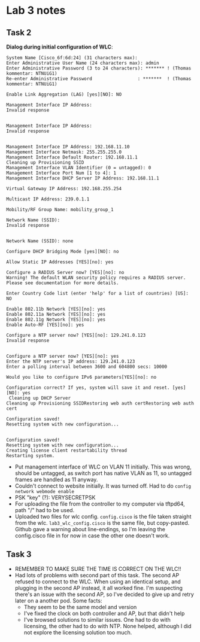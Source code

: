 # Lab 3 notes

## Task 2

**Dialog during initial configuration of WLC**:

```
System Name [Cisco_6f:6d:24] (31 characters max):
Enter Administrative User Name (24 characters max): admin
Enter Administrative Password (3 to 24 characters): ******* ! (Thomas kommentar: NTNUiG1)
Re-enter Administrative Password                 : *******  ! (Thomas kommentar: NTNUiG1)

Enable Link Aggregation (LAG) [yes][NO]: NO

Management Interface IP Address:
Invalid response


Management Interface IP Address:
Invalid response


Management Interface IP Address: 192.168.11.10
Management Interface Netmask: 255.255.255.0
Management Interface Default Router: 192.168.11.1
Cleaning up Provisioning SSID
Management Interface VLAN Identifier (0 = untagged): 0
Management Interface Port Num [1 to 4]: 1
Management Interface DHCP Server IP Address: 192.168.11.1

Virtual Gateway IP Address: 192.168.255.254

Multicast IP Address: 239.0.1.1

Mobility/RF Group Name: mobility_group_1

Network Name (SSID):
Invalid response


Network Name (SSID): none

Configure DHCP Bridging Mode [yes][NO]: no

Allow Static IP Addresses [YES][no]: yes

Configure a RADIUS Server now? [YES][no]: no
Warning! The default WLAN security policy requires a RADIUS server.
Please see documentation for more details.

Enter Country Code list (enter 'help' for a list of countries) [US]: NO

Enable 802.11b Network [YES][no]: yes
Enable 802.11a Network [YES][no]: yes
Enable 802.11g Network [YES][no]: yes
Enable Auto-RF [YES][no]: yes

Configure a NTP server now? [YES][no]: 129.241.0.123
Invalid response


Configure a NTP server now? [YES][no]: yes
Enter the NTP server's IP address: 129.241.0.123
Enter a polling interval between 3600 and 604800 secs: 10000

Would you like to configure IPv6 parameters[YES][no]: no

Configuration correct? If yes, system will save it and reset. [yes][NO]: yes
 Cleaning up DHCP Server
Cleaning up Provisioning SSIDRestoring web auth certRestoring web auth cert

Configuration saved!
Resetting system with new configuration...


Configuration saved!
Resetting system with new configuration...
Creating license client restartability thread
Restarting system.
```

* Put management interface of WLC on VLAN 11 initially. This was wrong, should be untagged, as switch port has native VLAN as 11, so untagged frames are handled as 11 anyway.
* Couldn't connect to website initially. It was turned off. Had to do `config network webmode enable`
* PSK "key" (?): VERYSECRETPSK
* For uploading the file from the controller to my computer via tftpd64, path "/" had to be used.
* Uploaded two files for wlc config. `config.cisco` is the file taken straight from the wlc. `lab3_wlc_config.cisco` is the same file, but copy-pasted. Github gave a warning about line-endings, so I'm leaving the config.cisco file in for now in case the other one doesn't work.

## Task 3

* REMEMBER TO MAKE SURE THE TIME IS CORRECT ON THE WLC!!
* Had lots of problems with second part of this task. The second AP refused to connect to the WLC. When using an identical setup, and plugging in the second AP instead, it all worked fine. I'm suspecting there's an issue with the second AP, so I've decided to give up and retry later on a another pod. Some facts:
    * They seem to be the same model and version
    * I've fixed the clock on both controller and AP, but that didn't help
    * I've browsed solutions to similar issues. One had to do with licensing, the other had to do with NTP. None helped, although I did not explore the licensing solution too much.
